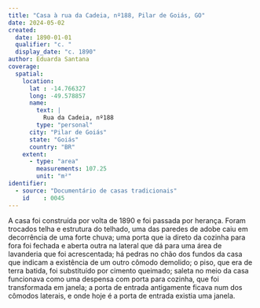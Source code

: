 ```yaml
---
title: "Casa à rua da Cadeia, nº188, Pilar de Goiás, GO"
date: 2024-05-02
created:
  date: 1890-01-01
  qualifier: "c. "
  display_date: "c. 1890"
author: Eduarda Santana
coverage:
  spatial:
    location:
      lat : -14.766327
      long: -49.578857
      name:
        text: |
          Rua da Cadeia, nº188
        type: "personal"
      city: "Pilar de Goiás"
      state: "Goiás"
      country: "BR"
    extent:
      - type: "area"
        measurements: 107.25
        unit: "m²"
identifier:
  - source: "Documentário de casas tradicionais"
    id    : 0045
---
```


A casa foi construída por volta de 1890 e foi passada por herança. Foram trocados telha e estrutura do telhado, uma das paredes de adobe caiu em decorrência de uma forte chuva; uma porta que ia direto da cozinha para fora foi fechada e aberta outra na lateral que dá para uma área de lavanderia que foi acrescentada; há pedras no chão dos fundos da casa que indicam a existência de um outro cômodo demolido; o piso, que era de terra batida, foi substituído por cimento queimado; saleta no meio da casa funcionava como uma despensa com porta para cozinha, que foi transformada em janela; a porta de entrada antigamente ficava num dos cômodos laterais, e onde hoje é a porta de entrada existia uma janela.
